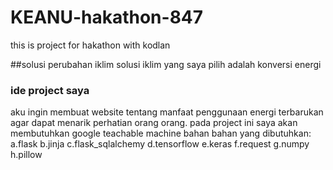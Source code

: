 # KEANU-hakathon-847
this is project for hakathon with kodlan

##solusi perubahan iklim
solusi iklim yang saya pilih adalah konversi energi

### ide project saya
aku ingin membuat website tentang manfaat penggunaan energi terbarukan agar dapat menarik perhatian orang orang.
pada project ini saya akan membutuhkan google teachable machine
bahan bahan yang dibutuhkan:
a.flask 
b.jinja
c.flask_sqlalchemy
d.tensorflow
e.keras
f.request
g.numpy
h.pillow
